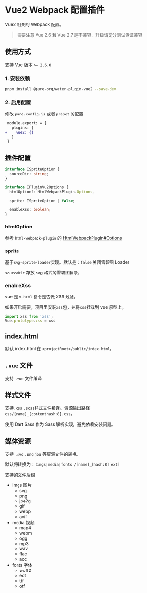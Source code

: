 # Vue2 Webpack 配置插件

Vue2 相关的 Webpack 配置。

> 需要注意 Vue 2.6 和 Vue 2.7 是不兼容，升级请充分测试保证兼容 

## 使用方式

支持 Vue 版本 `>= 2.6.0`

### 1. 安装依赖

```sh
pnpm install @pure-org/water-plugin-vue2 --save-dev
```

### 2. 启用配置

修改 `pure.config.js` 或者 `preset` 的配置

```diff
 module.exports = {
   plugins: {
+    vue2: {}
   }
 }
```

## 插件配置

```ts
interface ISpriteOption {
  sourceDir: string;
}

interface IPluginVu2Options {
  htmlOption?: HtmlWebpackPlugin.Options,

  sprite: ISpriteOption | false;

  enableXss: boolean;
}
```
### htmlOption

参考 `html-webpack-plugin` 的 [HtmlWebpackPlugin#Options](https://github.com/jantimon/html-webpack-plugin#options)

### sprite

基于`svg-sprite-loader`实现。默认是：`false` 关闭雪碧图 Loader

`sourceDir` 存放 svg 格式的雪碧图目录。

### enableXss

vue 是 `v-html` 指令是否做 XSS 过滤。

如果开启需要，项目里安装`xss`包，并将`xss`挂载到 vue 原型上。

```js
import xss from 'xss';
Vue.prototype.xss = xss
```
## index.html

默认 index.html 在 `<projectRoot>/public/index.html`。

## `.vue` 文件

支持 `.vue` 文件编译

## 样式文件

支持`.css` `.scss`样式文件编译。资源输出路径：`css/[name]_[contenthash:8].css`。

使用 Dart Sass 作为 Sass 解析实现，避免依赖安装问题。

## 媒体资源

支持 `.svg` `.png` `jpg` 等资源文件的转换。

默认将转换为：`(imgs|media|fonts)/[name]_[hash:8][ext]`

支持的文件后缀：

+ imgs 图片
  + svg
  + png
  + jpe?g
  + gif
  + webp
  + avif
+ media 视频
  + map4
  + webm
  + ogg
  + mp3
  + wav
  + flac
  + acc
+ fonts 字体
  + woff2
  + eot
  + ttf
  + otf
